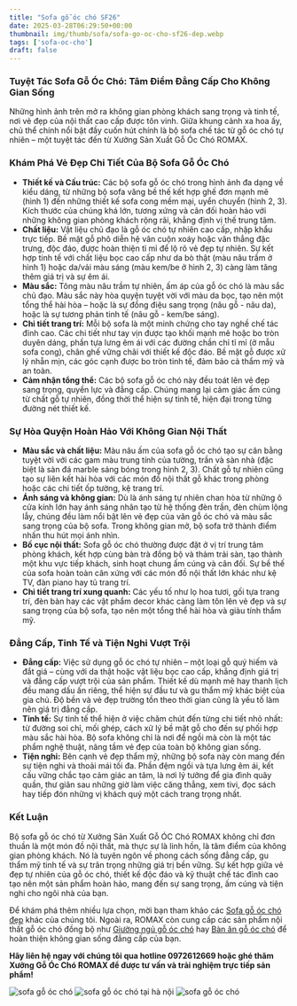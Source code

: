 ```yaml
---
title: "Sofa gỗ óc chó SF26"
date: 2025-03-28T06:29:50+00:00
thumbnail: img/thumb/sofa/sofa-go-oc-cho-sf26-dep.webp
tags: ['sofa-oc-cho']
draft: false
---
```

### Tuyệt Tác Sofa Gỗ Óc Chó: Tâm Điểm Đẳng Cấp Cho Không Gian Sống

Những hình ảnh trên mở ra không gian phòng khách sang trọng và tinh tế, nơi vẻ đẹp của nội thất cao cấp được tôn vinh. Giữa khung cảnh xa hoa ấy, chủ thể chính nổi bật đầy cuốn hút chính là bộ sofa chế tác từ gỗ óc chó tự nhiên – một tuyệt tác đến từ Xưởng Sản Xuất Gỗ Óc Chó ROMAX.

### Khám Phá Vẻ Đẹp Chi Tiết Của Bộ Sofa Gỗ Óc Chó

* **Thiết kế và Cấu trúc:** Các bộ sofa gỗ óc chó trong hình ảnh đa dạng về kiểu dáng, từ những bộ sofa văng bề thế kết hợp ghế đơn mạnh mẽ (hình 1) đến những thiết kế sofa cong mềm mại, uyển chuyển (hình 2, 3). Kích thước của chúng khá lớn, tương xứng và cân đối hoàn hảo với những không gian phòng khách rộng rãi, khẳng định vị thế trung tâm.
* **Chất liệu:** Vật liệu chủ đạo là gỗ óc chó tự nhiên cao cấp, nhập khẩu trực tiếp. Bề mặt gỗ phô diễn hệ vân cuộn xoáy hoặc vân thẳng đặc trưng, độc đáo, được hoàn thiện tỉ mỉ để lộ rõ vẻ đẹp tự nhiên. Sự kết hợp tinh tế với chất liệu bọc cao cấp như da bò thật (màu nâu trầm ở hình 1) hoặc da/vải màu sáng (màu kem/be ở hình 2, 3) càng làm tăng thêm giá trị và sự êm ái.
* **Màu sắc:** Tông màu nâu trầm tự nhiên, ấm áp của gỗ óc chó là màu sắc chủ đạo. Màu sắc này hòa quyện tuyệt vời với màu da bọc, tạo nên một tổng thể hài hòa – hoặc là sự đồng điệu sang trọng (nâu gỗ - nâu da), hoặc là sự tương phản tinh tế (nâu gỗ - kem/be sáng).
* **Chi tiết trang trí:** Mỗi bộ sofa là một minh chứng cho tay nghề chế tác đỉnh cao. Các chi tiết như tay vịn được tạo khối mạnh mẽ hoặc bo tròn duyên dáng, phần tựa lưng êm ái với các đường chần chỉ tỉ mỉ (ở mẫu sofa cong), chân ghế vững chãi với thiết kế độc đáo. Bề mặt gỗ được xử lý nhẵn mịn, các góc cạnh được bo tròn tinh tế, đảm bảo cả thẩm mỹ và an toàn.
* **Cảm nhận tổng thể:** Các bộ sofa gỗ óc chó này đều toát lên vẻ đẹp sang trọng, quyền lực và đẳng cấp. Chúng mang lại cảm giác ấm cúng từ chất gỗ tự nhiên, đồng thời thể hiện sự tinh tế, hiện đại trong từng đường nét thiết kế.

### Sự Hòa Quyện Hoàn Hảo Với Không Gian Nội Thất

* **Màu sắc và chất liệu:** Màu nâu ấm của sofa gỗ óc chó tạo sự cân bằng tuyệt vời với các gam màu trung tính của tường, trần và sàn nhà (đặc biệt là sàn đá marble sáng bóng trong hình 2, 3). Chất gỗ tự nhiên cũng tạo sự liên kết hài hòa với các món đồ nội thất gỗ khác trong phòng hoặc các chi tiết ốp tường, kệ trang trí.
* **Ánh sáng và không gian:** Dù là ánh sáng tự nhiên chan hòa từ những ô cửa kính lớn hay ánh sáng nhân tạo từ hệ thống đèn trần, đèn chùm lộng lẫy, chúng đều làm nổi bật lên vẻ đẹp của vân gỗ óc chó và màu sắc sang trọng của bộ sofa. Trong không gian mở, bộ sofa trở thành điểm nhấn thu hút mọi ánh nhìn.
* **Bố cục nội thất:** Sofa gỗ óc chó thường được đặt ở vị trí trung tâm phòng khách, kết hợp cùng bàn trà đồng bộ và thảm trải sàn, tạo thành một khu vực tiếp khách, sinh hoạt chung ấm cúng và cân đối. Sự bề thế của sofa hoàn toàn cân xứng với các món đồ nội thất lớn khác như kệ TV, đàn piano hay tủ trang trí.
* **Chi tiết trang trí xung quanh:** Các yếu tố như lọ hoa tươi, gối tựa trang trí, đèn bàn hay các vật phẩm decor khác càng làm tôn lên vẻ đẹp và sự sang trọng của bộ sofa, tạo nên một tổng thể hài hòa và giàu tính thẩm mỹ.

### Đẳng Cấp, Tinh Tế và Tiện Nghi Vượt Trội

* **Đẳng cấp:** Việc sử dụng gỗ óc chó tự nhiên – một loại gỗ quý hiếm và đắt giá – cùng với da thật hoặc vật liệu bọc cao cấp, khẳng định giá trị và đẳng cấp vượt trội của sản phẩm. Thiết kế dù mạnh mẽ hay thanh lịch đều mang dấu ấn riêng, thể hiện sự đầu tư và gu thẩm mỹ khác biệt của gia chủ. Độ bền và vẻ đẹp trường tồn theo thời gian cũng là yếu tố làm nên giá trị đẳng cấp.
* **Tinh tế:** Sự tinh tế thể hiện ở việc chăm chút đến từng chi tiết nhỏ nhất: từ đường soi chỉ, mối ghép, cách xử lý bề mặt gỗ cho đến sự phối hợp màu sắc hài hòa. Bộ sofa không chỉ là nơi để ngồi mà còn là một tác phẩm nghệ thuật, nâng tầm vẻ đẹp của toàn bộ không gian sống.
* **Tiện nghi:** Bên cạnh vẻ đẹp thẩm mỹ, những bộ sofa này còn mang đến sự tiện nghi và thoải mái tối đa. Phần đệm ngồi và tựa lưng êm ái, kết cấu vững chắc tạo cảm giác an tâm, là nơi lý tưởng để gia đình quây quần, thư giãn sau những giờ làm việc căng thẳng, xem tivi, đọc sách hay tiếp đón những vị khách quý một cách trang trọng nhất.

### Kết Luận

Bộ sofa gỗ óc chó từ Xưởng Sản Xuất Gỗ ÓC Chó ROMAX không chỉ đơn thuần là một món đồ nội thất, mà thực sự là linh hồn, là tâm điểm của không gian phòng khách. Nó là tuyên ngôn về phong cách sống đẳng cấp, gu thẩm mỹ tinh tế và sự trân trọng những giá trị bền vững. Sự kết hợp giữa vẻ đẹp tự nhiên của gỗ óc chó, thiết kế độc đáo và kỹ thuật chế tác đỉnh cao tạo nên một sản phẩm hoàn hảo, mang đến sự sang trọng, ấm cúng và tiện nghi cho ngôi nhà của bạn.

Để khám phá thêm nhiều lựa chọn, mời bạn tham khảo các [Sofa gỗ óc chó đẹp](https://romax.vn/danh-muc/phong-khach/sofa-go-oc-cho/) khác của chúng tôi. Ngoài ra, ROMAX còn cung cấp các sản phẩm nội thất gỗ óc chó đồng bộ như [Giường ngủ gỗ óc chó](https://romax.vn/danh-muc/phong-ngu/giuong-go-oc-cho/) hay [Bàn ăn gỗ óc chó](https://romax.vn/danh-muc/phong-bep/ban-an-go-oc-cho/) để hoàn thiện không gian sống đẳng cấp của bạn.

**Hãy liên hệ ngay với chúng tôi qua hotline 0972612669 hoặc ghé thăm Xưởng Gỗ Óc Chó ROMAX để được tư vấn và trải nghiệm trực tiếp sản phẩm!**

![sofa gỗ óc chó](/img/sofa/sf26/sofa-go-oc-cho-sf26-1.webp)
![sofa gỗ óc chó tại hà nội](/img/sofa/sf26/sofa-go-oc-cho-sf26-2.webp)
![sofa gỗ óc chó](/img/sofa/sf26/sofa-go-oc-cho-sf26-3.webp)